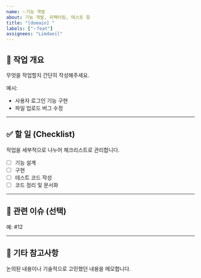 ```yaml
---
name: ✨기능 개발
about: 기능 개발, 리팩터링, 테스트 등
title: "[domain] "
labels: ["✨feat"]
assignees: "Limdaeil"
---
```


## 📌 작업 개요
무엇을 작업할지 간단히 작성해주세요.

예시:
- 사용자 로그인 기능 구현
- 파일 업로드 버그 수정

---

## ✅ 할 일 (Checklist)
작업을 세부적으로 나누어 체크리스트로 관리합니다.

- [ ] 기능 설계
- [ ] 구현
- [ ] 테스트 코드 작성
- [ ] 코드 정리 및 문서화

---

## 🔗 관련 이슈 (선택)
예: #12

---

## 💬 기타 참고사항
논의된 내용이나 기술적으로 고민했던 내용을 메모합니다.